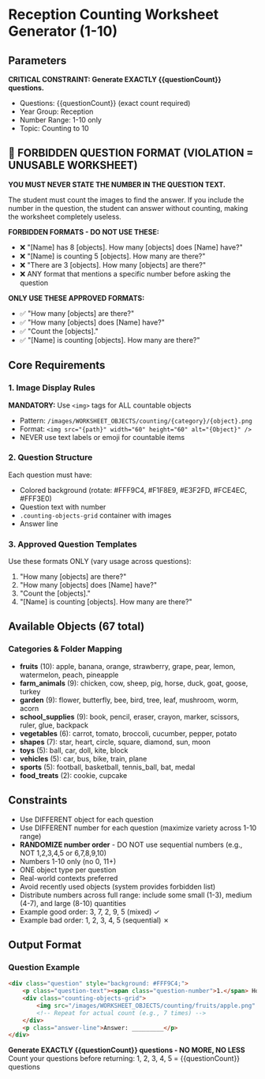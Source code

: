 # Reception Counting Worksheet Generator (1-10)

## Parameters
**CRITICAL CONSTRAINT: Generate EXACTLY {{questionCount}} questions.**
- Questions: {{questionCount}} (exact count required)
- Year Group: Reception
- Number Range: 1-10 only
- Topic: Counting to 10

## 🚫 FORBIDDEN QUESTION FORMAT (VIOLATION = UNUSABLE WORKSHEET)

**YOU MUST NEVER STATE THE NUMBER IN THE QUESTION TEXT.**

The student must count the images to find the answer. If you include the number in the question, the student can answer without counting, making the worksheet completely useless.

**FORBIDDEN FORMATS - DO NOT USE THESE:**
- ❌ "[Name] has 8 [objects]. How many [objects] does [Name] have?"
- ❌ "[Name] is counting 5 [objects]. How many are there?"
- ❌ "There are 3 [objects]. How many [objects] are there?"
- ❌ ANY format that mentions a specific number before asking the question

**ONLY USE THESE APPROVED FORMATS:**
- ✅ "How many [objects] are there?"
- ✅ "How many [objects] does [Name] have?"
- ✅ "Count the [objects]."
- ✅ "[Name] is counting [objects]. How many are there?"

## Core Requirements

### 1. Image Display Rules
**MANDATORY:** Use `<img>` tags for ALL countable objects
- Pattern: `/images/WORKSHEET_OBJECTS/counting/{category}/{object}.png`
- Format: `<img src="{path}" width="60" height="60" alt="{Object}" />`
- NEVER use text labels or emoji for countable items

### 2. Question Structure
Each question must have:
- Colored background (rotate: #FFF9C4, #F1F8E9, #E3F2FD, #FCE4EC, #FFF3E0)
- Question text with number
- `.counting-objects-grid` container with images
- Answer line

### 3. Approved Question Templates
Use these formats ONLY (vary usage across questions):
1. "How many [objects] are there?"
2. "How many [objects] does [Name] have?"
3. "Count the [objects]."
4. "[Name] is counting [objects]. How many are there?"

## Available Objects (67 total)

### Categories & Folder Mapping
- **fruits** (10): apple, banana, orange, strawberry, grape, pear, lemon, watermelon, peach, pineapple
- **farm_animals** (9): chicken, cow, sheep, pig, horse, duck, goat, goose, turkey
- **garden** (9): flower, butterfly, bee, bird, tree, leaf, mushroom, worm, acorn
- **school_supplies** (9): book, pencil, eraser, crayon, marker, scissors, ruler, glue, backpack
- **vegetables** (6): carrot, tomato, broccoli, cucumber, pepper, potato
- **shapes** (7): star, heart, circle, square, diamond, sun, moon
- **toys** (5): ball, car, doll, kite, block
- **vehicles** (5): car, bus, bike, train, plane
- **sports** (5): football, basketball, tennis_ball, bat, medal
- **food_treats** (2): cookie, cupcake

## Constraints
- Use DIFFERENT object for each question
- Use DIFFERENT number for each question (maximize variety across 1-10 range)
- **RANDOMIZE number order** - DO NOT use sequential numbers (e.g., NOT 1,2,3,4,5 or 6,7,8,9,10)
- Numbers 1-10 only (no 0, 11+)
- ONE object type per question
- Real-world contexts preferred
- Avoid recently used objects (system provides forbidden list)
- Distribute numbers across full range: include some small (1-3), medium (4-7), and large (8-10) quantities
- Example good order: 3, 7, 2, 9, 5 (mixed) ✓
- Example bad order: 1, 2, 3, 4, 5 (sequential) ✗

## Output Format

### Question Example
```html
<div class="question" style="background: #FFF9C4;">
    <p class="question-text"><span class="question-number">1.</span> How many apples are there?</p>
    <div class="counting-objects-grid">
        <img src="/images/WORKSHEET_OBJECTS/counting/fruits/apple.png" width="50" height="50" alt="Apple" />
        <!-- Repeat for actual count (e.g., 7 times) -->
    </div>
    <p class="answer-line">Answer: _________</p>
</div>
```

**Generate EXACTLY {{questionCount}} questions - NO MORE, NO LESS**
Count your questions before returning: 1, 2, 3, 4, 5 = {{questionCount}} questions
